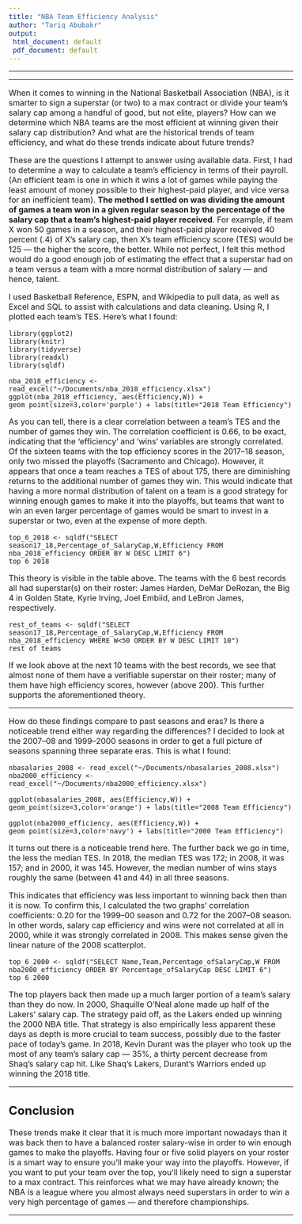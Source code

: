 ```yaml
---
title: "NBA Team Efficiency Analysis"
author: "Tariq Abubakr"
output:
 html_document: default
 pdf_document: default
---
```

---


---

<style type="text/css">
  body{
  font-size: 12pt;
}
</style>

When it comes to winning in the National Basketball Association (NBA), is it smarter to sign a superstar (or two) to a max contract or divide your team’s salary cap among a handful of good, but not elite, players? How can we determine which NBA teams are the most efficient at winning given their salary cap distribution? And what are the historical trends of team efficiency, and what do these trends indicate about future trends?

These are the questions I attempt to answer using available data. First, I had to determine a way to calculate a team’s efficiency in terms of their payroll. (An efficient team is one in which it wins a lot of games while paying the least amount of money possible to their highest-paid player, and vice versa for an inefficient team). __The method I settled on was dividing the amount of games a team won in a given regular season by the percentage of the salary cap that a team’s highest-paid player received__. For example, if team X won 50 games in a season, and their highest-paid player received 40 percent (.4) of X’s salary cap, then X’s team efficiency score (TES) would be 125 — the higher the score, the better. While not perfect, I felt this method would do a good enough job of estimating the effect that a superstar had on a team versus a team with a more normal distribution of salary — and hence, talent.


I used Basketball Reference, ESPN, and Wikipedia to pull data, as well as Excel and SQL to assist with calculations and data cleaning. Using R, I plotted each team’s TES. Here’s what I found:


```{r setup, message=FALSE, warning=FALSE}
library(ggplot2)
library(knitr)
library(tidyverse)
library(readxl)
library(sqldf)
```


```{r, warning=FALSE,out.width="65%",fig.align='center'}
nba_2018_efficiency <- read_excel("~/Documents/nba_2018_efficiency.xlsx")
ggplot(nba_2018_efficiency, aes(Efficiency,W)) + geom_point(size=3,color='purple') + labs(title="2018 Team Efficiency")
```

As you can tell, there is a clear correlation between a team’s TES and the number of games they win. The correlation coefficient is 0.66, to be exact, indicating that the ‘efficiency’ and ‘wins’ variables are strongly correlated. Of the sixteen teams with the top efficiency scores in the 2017–18 season, only two missed the playoffs (Sacramento and Chicago). However, it appears that once a team reaches a TES of about 175, there are diminishing returns to the additional number of games they win. This would indicate that having a more normal distribution of talent on a team is a good strategy for winning enough games to make it into the playoffs, but teams that want to win an even larger percentage of games would be smart to invest in a superstar or two, even at the expense of more depth.



```{r}
top_6_2018 <- sqldf("SELECT season17_18,Percentage_of_SalaryCap,W,Efficiency FROM nba_2018_efficiency ORDER BY W DESC LIMIT 6")
top_6_2018
```



This theory is visible in the table above. The teams with the 6 best records all had superstar(s) on their roster: James Harden, DeMar DeRozan, the Big 4 in Golden State, Kyrie Irving, Joel Embiid, and LeBron James, respectively.



```{r}
rest_of_teams <- sqldf("SELECT season17_18,Percentage_of_SalaryCap,W,Efficiency FROM nba_2018_efficiency WHERE W<50 ORDER BY W DESC LIMIT 10")
rest_of_teams
```



If we look above at the next 10 teams with the best records, we see that almost none of them have a verifiable superstar on their roster; many of them have high efficiency scores, however (above 200). This further supports the aforementioned theory.

***
How do these findings compare to past seasons and eras? Is there a noticeable trend either way regarding the differences? I decided to look at the 2007–08 and 1999–2000 seasons in order to get a full picture of seasons spanning three separate eras. This is what I found:



```{r,message=FALSE,warning=FALSE,out.width="65%",fig.align='center'}
nbasalaries_2008 <- read_excel("~/Documents/nbasalaries_2008.xlsx")
nba2000_efficiency <- read_excel("~/Documents/nba2000_efficiency.xlsx")

ggplot(nbasalaries_2008, aes(Efficiency,W)) + geom_point(size=3,color='orange') + labs(title="2008 Team Efficiency")

ggplot(nba2000_efficiency, aes(Efficiency,W)) + geom_point(size=3,color='navy') + labs(title="2000 Team Efficiency")
```



It turns out there is a noticeable trend here. The further back we go in time, the less the median TES. In 2018, the median TES was 172; in 2008, it was 157; and in 2000, it was 145. However, the median number of wins stays roughly the same (between 41 and 44) in all three seasons.


This indicates that efficiency was less important to winning back then than it is now. To confirm this, I calculated the two graphs’ correlation coefficients: 0.20 for the 1999–00 season and 0.72 for the 2007–08 season. In other words, salary cap efficiency and wins were not correlated at all in 2000, while it was strongly correlated in 2008. This makes sense given the linear nature of the 2008 scatterplot.



```{r}
top_6_2000 <- sqldf("SELECT Name,Team,Percentage_ofSalaryCap,W FROM nba2000_efficiency ORDER BY Percentage_ofSalaryCap DESC LIMIT 6")
top_6_2000
```



The top players back then made up a much larger portion of a team’s salary than they do now. In 2000, Shaquille O’Neal alone made up half of the Lakers’ salary cap. The strategy paid off, as the Lakers ended up winning the 2000 NBA title. That strategy is also empirically less apparent these days as depth is more crucial to team success, possibly due to the faster pace of today’s game. In 2018, Kevin Durant was the player who took up the most of any team’s salary cap — 35%, a thirty percent decrease from Shaq’s salary cap hit. Like Shaq’s Lakers, Durant’s Warriors ended up winning the 2018 title.

*** 

## Conclusion
These trends make it clear that it is much more important nowadays than it was back then to have a balanced roster salary-wise in order to win enough games to make the playoffs. Having four or five solid players on your roster is a smart way to ensure you’ll make your way into the playoffs. However, if you want to put your team over the top, you’ll likely need to sign a superstar to a max contract. This reinforces what we may have already known; the NBA is a league where you almost always need superstars in order to win a very high percentage of games — and therefore championships.

*** 
